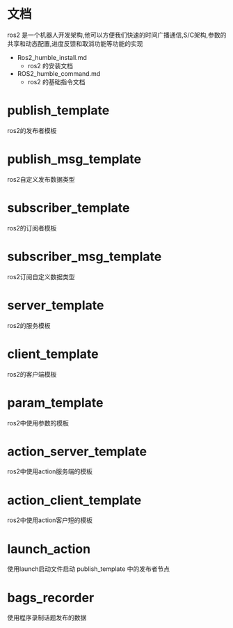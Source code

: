 
# 文档

ros2 是一个机器人开发架构,他可以方便我们快速的时间广播通信,S/C架构,参数的共享和动态配置,进度反馈和取消功能等功能的实现


- Ros2_humble_install.md
  - ros2 的安装文档
- ROS2_humble_command.md
  - ros2 的基础指令文档


# publish_template

ros2的发布者模板


# publish_msg_template

ros2自定义发布数据类型


# subscriber_template

ros2的订阅者模板

# subscriber_msg_template

ros2订阅自定义数据类型


# server_template

ros2的服务模板


# client_template

ros2的客户端模板


# param_template

ros2中使用参数的模板

# action_server_template

ros2中使用action服务端的模板

# action_client_template

ros2中使用action客户短的模板

# launch_action

使用launch启动文件启动 publish_template 中的发布者节点

# bags_recorder

使用程序录制话题发布的数据